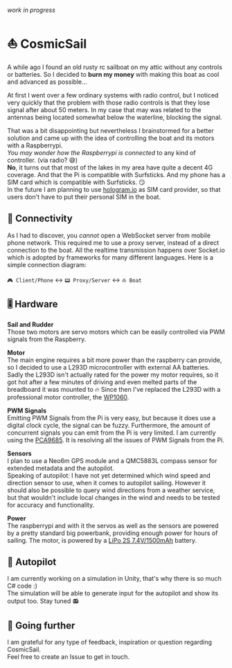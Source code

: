 *work in progress*

# ⛵️ CosmicSail

A while ago I found an old rusty rc sailboat on my attic without any controls or batteries.
So I decided to **burn my money** with making this boat as cool and advanced as possible...

At first I went over a few ordinary systems with radio control, but
I noticed very quickly that the problem with those radio controls is that they lose signal after about 50 meters.
In my case that may was related to the antennas being located somewhat below the waterline, blocking the signal.

That was a bit disappointing but nevertheless I brainstormed for a better solution and
came up with the idea of controlling the boat and its motors with a Raspberrypi.<br>
*You may wonder how the Raspberrypi is connected* to any kind of controller. (via radio? 😅)<br>
**No**, it turns out that most of the lakes in my area have quite a decent 4G coverage.
And that the Pi is compatible with Surfsticks. And my phone has a SIM card which is compatible with Surfsticks. 😏<br>
In the future I am planning to use [hologram.io](https://hologram.io) as SIM card provider, 
so that users don't have to put their personal SIM in the boat.

## 📡 Connectivity

As I had to discover, you *cannot* open a WebSocket server from mobile phone network. This required me to use a proxy server,
instead of a direct connection to the boat.
All the realtime transmission happens over Socket.io which is adopted by frameworks for many different languages.
Here is a simple connection diagram:

`🎮 Client/Phone` ↔️ `📟 Proxy/Server` ↔️ `⛵️ Boat`

## 🎚 Hardware

**Sail and Rudder**<br>
Those two motors are servo motors which can be easily controlled via PWM signals from the Raspberry.

**Motor**<br>
The main engine requires a bit more power than the raspberry can provide,
so I decided to use a L293D microcontroller with external AA batteries.
Sadly the L293D isn't actually rated for the power my motor requires,
so it got hot after a few minutes of driving and even melted parts of the breadboard it was mounted to 🔥
Since then I've replaced the L293D with a professional motor controller, the
[WP1060](https://www.krickshop.de/Elektronik-Motoren/RC-Fernsteuerungen-Zubehoer/Elektronische-Fahrtregler/Fahrtregler-Quicrun-WP1060-Brushed.htm?a=article&ProdNr=67051&p=350).

**PWM Signals**<br>
Emitting PWM Signals from the Pi is very easy, but because it does use a digital clock cycle, the signal can be fuzzy.
Furthermore, the amount of concurrent signals you can emit from the Pi is very limited.
I am currently using the [PCA9685](https://www.adafruit.com/product/815).
It is resolving all the issues of PWM Signals from the Pi.

**Sensors**<br>
I plan to use a Neo6m GPS module and a QMC5883L compass sensor for extended metadata and the autopilot.<br>
Speaking of autopilot: I have not yet determined which wind speed and direction sensor to use,
when it comes to autopilot sailing. However it should also be possible to query wind directions from a weather service,
but that wouldn't include local changes in the wind and needs to be tested for accuracy and functionality.

**Power**<br>
The raspberrypi and with it the servos as well as the sensors are powered by a pretty standard big powerbank,
providing enough power for hours of sailing. The motor, is powered by a [LiPo 2S 7.4V/1500mAh](https://www.krickshop.de/Elektronik-Motoren/Akkus-Ladetechnik/LiPo-Akku-7-4V-1500-mAh-15-C.htm?a=article&ProdNr=646090&p=365) battery.

## 🤖 Autopilot

I am currently working on a simulation in Unity, that's why there is so much C# code :)<br>
The simulation will be able to generate input for the autopilot and show its output too. Stay tuned 📻

## 🚧 Going further

I am grateful for any type of feedback, inspiration or question regarding CosmicSail.<br>
Feel free to create an Issue to get in touch.

